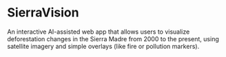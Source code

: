 # SierraVision
An interactive AI-assisted web app that allows users to visualize deforestation changes in the Sierra Madre from 2000 to the present, using satellite imagery and simple overlays (like fire or pollution markers).
